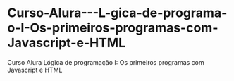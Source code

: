 # Curso-Alura---L-gica-de-programa-o-I-Os-primeiros-programas-com-Javascript-e-HTML
Curso Alura Lógica de programação I: Os primeiros programas com Javascript e HTML

